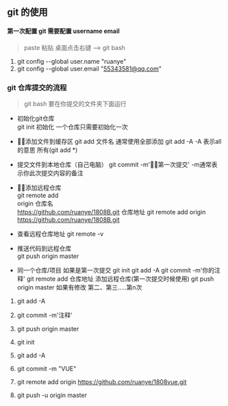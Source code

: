 ## git 的使用

#### 第一次配置 git 需要配置 username email

> paste 粘贴
> 桌面点击右键 --> git bash
1. git config --global user.name "ruanye"
2. git config --global user.email "55343581@qq.com"
### git 仓库提交的流程
> git bash 要在你提交的文件夹下面运行 

- 初始化git仓库  
  git init  初始化  一个仓库只需要初始化一次
- 添加文件到缓存区
  git add 文件名 
  通常使用全部添加
  git add -A   -A 表示all的意思 所有(git add *)
- 提交文件到本地仓库（自己电脑）
  git commit -m'第一次提交'  -m通常表示你此次提交内容的备注
- 添加远程仓库  
  git remote add  
  origin 仓库名  
  https://github.com/ruanye/1808B.git 仓库地址
  git remote add origin https://github.com/ruanye/1808B.git
 - 查看远程仓库地址 
   git remote -v 
 - 推送代码到远程仓库  
   git push origin master 

- 同一个仓库/项目
如果是第一次提交
git init 
git add -A 
git commit -m'你的注释'
git remote add 仓库地址 添加远程仓库(第一次提交时候使用)
git push origin master 
如果有修改 第二、第三.....第n次
1. git add -A 
2. git commit -m'注释'
3. git push origin master 

   
 
1. git init
2. git add -A 
3. git commit -m "VUE"
4. git remote add origin https://github.com/ruanye/1808vue.git
5. git push -u origin master
  

 

